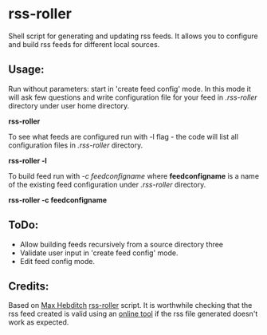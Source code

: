 rss-roller
==========

Shell script for generating and updating rss feeds. It allows you to configure and build rss feeds for different local sources.

## Usage:

Run without parameters: start in 'create feed config' mode.
In this mode it will ask few questions and write configuration file for your feed in _.rss-roller_ directory under user home directory.

**rss-roller**

To see what feeds are configured run with -l flag - the code will list all configuration files in _.rss-roller_ directory.

**rss-roller -l**

To build feed run with _-c feedconfigname_ where **feedconfigname** is a name of the existing feed configuration under _.rss-roller_ directory.

**rss-roller -c feedconfigname**

## ToDo:

- Allow building feeds recursively from a source directory three
- Validate user input in 'create feed config' mode.
- Edit feed config mode.

## Credits:

Based on [Max Hebditch](http://maxhebditch.co.uk/) [rss-roller](https://github.com/maxhebditch/rss-roller) script.
It is worthwhile checking that the rss feed created is valid using an [online tool](http://validator.w3.org/feed/) if the rss file generated doesn't work as expected.
